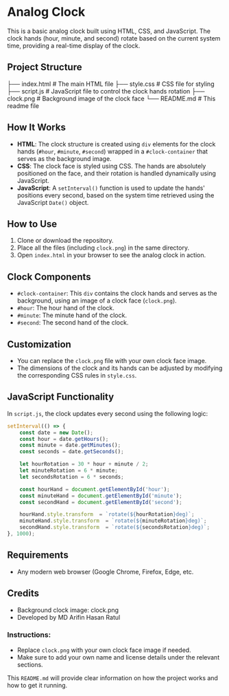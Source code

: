 # Analog Clock

This is a basic analog clock built using HTML, CSS, and JavaScript. The clock hands (hour, minute, and second) rotate based on the current system time, providing a real-time display of the clock.

## Project Structure

├── index.html # The main HTML file ├── style.css # CSS file for styling ├── script.js # JavaScript file to control the clock hands rotation ├── clock.png # Background image of the clock face └── README.md # This readme file


## How It Works

- **HTML**: The clock structure is created using `div` elements for the clock hands (`#hour`, `#minute`, `#second`) wrapped in a `#clock-container` that serves as the background image.
- **CSS**: The clock face is styled using CSS. The hands are absolutely positioned on the face, and their rotation is handled dynamically using JavaScript.
- **JavaScript**: A `setInterval()` function is used to update the hands' positions every second, based on the system time retrieved using the JavaScript `Date()` object.

## How to Use

1. Clone or download the repository.
2. Place all the files (including `clock.png`) in the same directory.
3. Open `index.html` in your browser to see the analog clock in action.

## Clock Components

- `#clock-container`: This `div` contains the clock hands and serves as the background, using an image of a clock face (`clock.png`).
- `#hour`: The hour hand of the clock.
- `#minute`: The minute hand of the clock.
- `#second`: The second hand of the clock.

## Customization

- You can replace the `clock.png` file with your own clock face image.
- The dimensions of the clock and its hands can be adjusted by modifying the corresponding CSS rules in `style.css`.
  
## JavaScript Functionality

In `script.js`, the clock updates every second using the following logic:

```javascript
setInterval(() => {
    const date = new Date();
    const hour = date.getHours();
    const minute = date.getMinutes();
    const seconds = date.getSeconds();

    let hourRotation = 30 * hour + minute / 2;
    let minuteRotation = 6 * minute;
    let secondsRotation = 6 * seconds;

    const hourHand = document.getElementById('hour');
    const minuteHand = document.getElementById('minute');
    const secondHand = document.getElementById('second');

    hourHand.style.transform  = `rotate(${hourRotation}deg)`;
    minuteHand.style.transform  = `rotate(${minuteRotation}deg)`;
    secondHand.style.transform  = `rotate(${secondsRotation}deg)`;
}, 1000);
```

## Requirements
- Any modern web browser (Google Chrome, Firefox, Edge, etc.

## Credits

- Background clock image: clock.png
- Developed by MD Arifin Hasan Ratul

### Instructions:
- Replace `clock.png` with your own clock face image if needed.
- Make sure to add your own name and license details under the relevant sections.

This `README.md` will provide clear information on how the project works and how to get it running.
